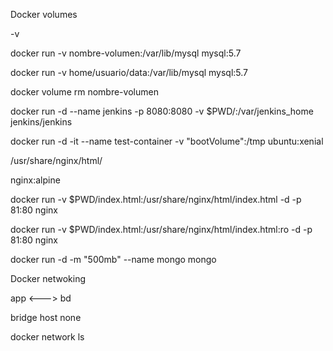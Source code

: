 Docker volumes

-v

docker run -v nombre-volumen:/var/lib/mysql mysql:5.7

docker run -v home/usuario/data:/var/lib/mysql mysql:5.7

docker volume rm nombre-volumen

docker run -d --name jenkins -p 8080:8080 -v $PWD/:/var/jenkins_home jenkins/jenkins

docker run -d -it --name test-container -v "bootVolume":/tmp ubuntu:xenial

/usr/share/nginx/html/

nginx:alpine

docker run -v $PWD/index.html:/usr/share/nginx/html/index.html -d -p 81:80 nginx 

docker run -v $PWD/index.html:/usr/share/nginx/html/index.html:ro -d -p 81:80 nginx 

docker run -d -m "500mb" --name mongo mongo

Docker netwoking

app  <--->    bd

bridge
host
none

docker network ls

